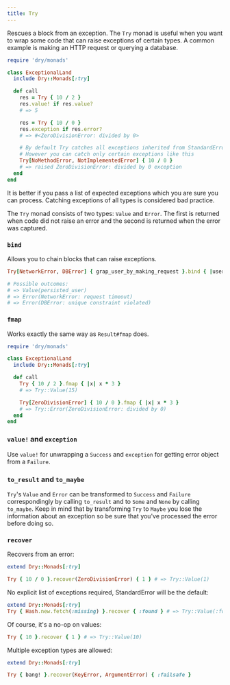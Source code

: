 ```yaml
---
title: Try
---
```


Rescues a block from an exception. The `Try` monad is useful when you want to wrap some code that can raise exceptions of certain types. A common example is making an HTTP request or querying a database.

```ruby
require 'dry/monads'

class ExceptionalLand
  include Dry::Monads[:try]

  def call
    res = Try { 10 / 2 }
    res.value! if res.value?
    # => 5

    res = Try { 10 / 0 }
    res.exception if res.error?
    # => #<ZeroDivisionError: divided by 0>

    # By default Try catches all exceptions inherited from StandardError.
    # However you can catch only certain exceptions like this
    Try[NoMethodError, NotImplementedError] { 10 / 0 }
    # => raised ZeroDivisionError: divided by 0 exception
  end
end
```

It is better if you pass a list of expected exceptions which you are sure you can process. Catching exceptions of all types is considered bad practice.

The `Try` monad consists of two types: `Value` and `Error`. The first is returned when code did not raise an error and the second is returned when the error was captured.

### `bind`

Allows you to chain blocks that can raise exceptions.

```ruby
Try[NetworkError, DBError] { grap_user_by_making_request }.bind { |user| user_repo.save(user) }

# Possible outcomes:
# => Value(persisted_user)
# => Error(NetworkError: request timeout)
# => Error(DBError: unique constraint violated)
```

### `fmap`

Works exactly the same way as `Result#fmap` does.

```ruby
require 'dry/monads'

class ExceptionalLand
  include Dry::Monads[:try]

  def call
    Try { 10 / 2 }.fmap { |x| x * 3 }
    # => Try::Value(15)

    Try[ZeroDivisionError] { 10 / 0 }.fmap { |x| x * 3 }
    # => Try::Error(ZeroDivisionError: divided by 0)
  end
end
```

### `value!` and `exception`

Use `value!` for unwrapping a `Success` and `exception` for getting error object from a `Failure`.

### `to_result` and `to_maybe`

`Try`'s `Value` and `Error` can be transformed to `Success` and `Failure` correspondingly by calling `to_result` and to `Some` and `None` by calling `to_maybe`. Keep in mind that by transforming `Try` to `Maybe` you lose the information about an exception so be sure that you've processed the error before doing so.

### `recover`

Recovers from an error:

```ruby
extend Dry::Monads[:try]

Try { 10 / 0 }.recover(ZeroDivisionError) { 1 } # => Try::Value(1)
```

No explicit list of exceptions required, StandardError will be the default:
```ruby
extend Dry::Monads[:try]
Try { Hash.new.fetch(:missing) }.recover { :found } # => Try::Value(:found)
```

Of course, it's a no-op on values:
```ruby
Try { 10 }.recover { 1 } # => Try::Value(10)
```

Multiple exception types are allowed:
```ruby
extend Dry::Monads[:try]

Try { bang! }.recover(KeyError, ArgumentError) { :failsafe }
```
